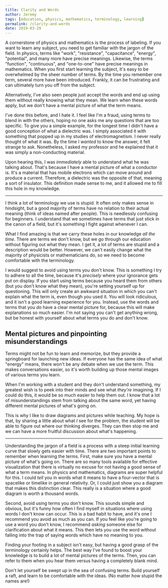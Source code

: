 ```yaml
---
title: Clarity and Words
author: Jeremy
tags: [education, physics, mathematics, terminology, learning]
permalink: /clarity-and-words
date: 2019-03-29
---
```


A cornerstone of physics and mathematics is the process of labeling. If you want to learn any subject, you need to get familiar with the jargon of the field. In physics, terms like "work", "resistance", "capacitance", "energy", "potential", and many more have precise meanings. Likewise, the terms "function", "continuous", and "one-to-one" have precise meanings in mathematics.
When you first start learning the subject, it's easy to be overwhelmed by the sheer number of terms. By the time you remember one term, several more have been introduced. Frankly, it can be frustrating and can ultimately turn you off from the subject.

Alternatively, I've also seen people just accept the words and end up using them without really knowing what they mean. We learn when these words apply, but we don't have a mental picture of what the term means.

I've done this before, and I hate it. I feel like I'm a fraud, using terms to blend in with the others, hoping no one asks me any questions that are too specific. To give you a simple example, for the longest time I didn't have a good conception of what a dielectric was. I simply associated it with something that popped up in my studies of electromagnetism. I never really thought of what it was. By the time I *wanted* to know the answer, it felt strange to ask. Nonetheless, I asked my professor and he explained that it was simply a non-conducting material.

Upon hearing this, I was *immediately* able to understand what he was talking about. That's because I have a mental picture of what a conductor is. It's a material that has mobile electrons which can move around and produce a current. Therefore, a dielectric was the opposite of that, meaning a sort of insulator. This definition made sense to me, and it allowed me to fill this hole in my knowledge.

---

I think a lot of terminology we use is stupid. It often only makes sense in hindsight, but a good majority of terms have no relation to their actual meaning (think of ideas named after people). This is needlessly confusing for beginners. I understand that we sometimes have terms that just stick in the canon of a field, but it's something I fight against whenever I can.

What I find amazing is that we carry these holes in our knowledge *all the time*. There are terms we don't know, but we go through our education without figuring out what they mean. I get it, a lot of terms are stupid and a description would be better. However, we can't easily change what the majority of physicists or mathematicians do, so we need to become comfortable with the terminology.

I would suggest to avoid using terms you don't know. This is something I try to adhere to all the time, because it's *precisely* where your ignorance gets put on display. If you start using terms because you heard them from others (but you don't know what they mean), you're setting yourself up for questioning. This will only create an awkward situation in which you can't explain what the term is, even though you used it. You will look ridiculous, and it isn't a good learning experience for you. Instead, use the words and terms that you *do* have a clear mental picture for, because this will make explanations so much easier. I'm not saying you can't get anything wrong, but be honest with yourself about what terms you do and don't know.

## Mental pictures and pinpointing misunderstandings
Terms might not be fun to learn and memorize, but they provide a springboard for launching new ideas. If everyone has the same idea of what "energy" means, there won't be any debate when we use the term. This makes conversations easier, so it's worth building up those mental images of various terms you learn.

When I'm working with a student and they don't understand something, my greatest wish is to peek into their minds and see what *they're* imagining. If I could do this, it would be so much easier to help them out. I know that a lot of misunderstandings stem from talking about the same word, yet having different mental pictures of what's going on.

This is why I like to draw diagrams and pictures while teaching. My hope is that, by sharing a little about what *I* see for the problem, the student will be able to figure out where our thinking diverges. They can then stop me and we can have a more fruitful discussion about what's happening.

---

Understanding the jargon of a field is a process with a steep initial learning curve that slowly gets easier with time. There are two important points to remember when learning the terms. First, make sure you have a mental picture of what's going on. There are so many tools available for effective visualization that there is virtually no excuse for not having a good sense of what a term means. In physics and mathematics, diagrams are super helpful for this. I could *tell* you in words what it means to have a four-vector that is spacelike or timelike in general relativity. Or, I could just show you a diagram that makes this distinction clear. This really is a situation where a good diagram is worth a thousand words.

Second, avoid using terms you don't know. This sounds simple and obvious, but it's funny how often I find myself in situations where using words I don't know can occur. This is a bad habit to have, and it's one I recommend you avoid as much as you can. If you feel like you're going to use a word you don't know, I recommend *asking* someone else for clarification about what it means. This then lets you use the word without falling into the trap of saying words which have no meaning to you.

Finding your footing in a subject isn't easy, but having a good grasp of the terminology certainly helps. The best way I've found to boost your knowledge is to build a lot of mental pictures of the terms. Then, you can refer to them when you hear them versus having a completely blank mind.

Don't let yourself be swept up in the sea of confusing terms. Build yourself a raft, and learn to be comfortable with the ideas. (No matter how stupid the names are!)

